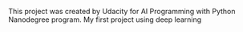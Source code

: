 This project was created by Udacity for AI Programming with Python Nanodegree program. 
My first project using deep learning
